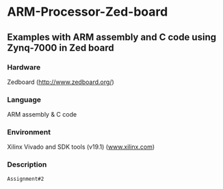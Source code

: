 # ARM-Processor-Zed-board
## Examples with ARM assembly and C code using Zynq-7000 in Zed board

### Hardware
Zedboard (http://www.zedboard.org/)

### Language
ARM assembly & C code

### Environment
Xilinx Vivado and SDK tools (v19.1) (www.xilinx.com)

### Description
`Assignment#2`

